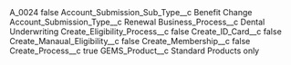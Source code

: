 <?xml version="1.0" encoding="UTF-8"?>
<CustomMetadata xmlns="http://soap.sforce.com/2006/04/metadata" xmlns:xsi="http://www.w3.org/2001/XMLSchema-instance" xmlns:xsd="http://www.w3.org/2001/XMLSchema">
    <label>A_0024</label>
    <protected>false</protected>
    <values>
        <field>Account_Submission_Sub_Type__c</field>
        <value xsi:type="xsd:string">Benefit Change</value>
    </values>
    <values>
        <field>Account_Submission_Type__c</field>
        <value xsi:type="xsd:string">Renewal</value>
    </values>
    <values>
        <field>Business_Process__c</field>
        <value xsi:type="xsd:string">Dental Underwriting</value>
    </values>
    <values>
        <field>Create_Eligibility_Process__c</field>
        <value xsi:type="xsd:boolean">false</value>
    </values>
    <values>
        <field>Create_ID_Card__c</field>
        <value xsi:type="xsd:boolean">false</value>
    </values>
    <values>
        <field>Create_Manaual_Eligibility__c</field>
        <value xsi:type="xsd:boolean">false</value>
    </values>
    <values>
        <field>Create_Membership__c</field>
        <value xsi:type="xsd:boolean">false</value>
    </values>
    <values>
        <field>Create_Process__c</field>
        <value xsi:type="xsd:boolean">true</value>
    </values>
    <values>
        <field>GEMS_Product__c</field>
        <value xsi:type="xsd:string">Standard Products only</value>
    </values>
</CustomMetadata>
